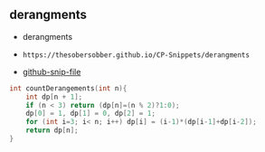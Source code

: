 
## derangments

- derangments
- ```
  https://thesobersobber.github.io/CP-Snippets/derangments
  ```
- [github-snip-file](https://github.com/theSoberSobber/CP-Snippets/blob/main/snippets.json#L599)

```cpp
int countDerangements(int n){
    int dp[n + 1];
    if (n < 3) return (dp[n]=(n % 2)?1:0);
    dp[0] = 1, dp[1] = 0, dp[2] = 1;
    for (int i=3; i< n; i++) dp[i] = (i-1)*(dp[i-1]+dp[i-2]);
    return dp[n];
}
```

